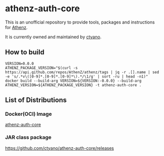 # athenz-auth-core

This is an unofficial repository to provide tools, packages and instructions for [Athenz](https://www.athenz.io).

It is currently owned and maintained by [ctyano](https://github.com/ctyano).

## How to build

```
VERSION=0.0.0
ATHENZ_PACKAGE_VERSION="$(curl -s https://api.github.com/repos/AthenZ/athenz/tags | jq -r .[].name | sed -e 's/.*v\([0-9]*.[0-9]*.[0-9]*\).*/\1/g' | sort -ru | head -n1)"
docker build --build-arg VERSION=${VERSION:-0.0.0} --build-arg ATHENZ_VERSION=${ATHENZ_PACKAGE_VERSION} -t athenz-auth-core .
```

## List of Distributions

### Docker(OCI) Image

[athenz-auth-core](https://github.com/users/ctyano/packages/container/package/athenz-auth-core)

### JAR class package

https://github.com/ctyano/athenz-auth-core/releases

